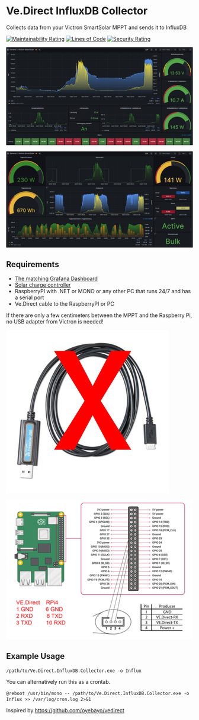 # Ve.Direct InfluxDB Collector
Collects data from your Victron SmartSolar MPPT and sends it to InfluxDB

[![Maintainability Rating](https://sonarcloud.io/api/project_badges/measure?project=DocBrown101_Ve.Direct.InfluxDB.Collector&metric=sqale_rating)](https://sonarcloud.io/dashboard?id=DocBrown101_Ve.Direct.InfluxDB.Collector)
[![Lines of Code](https://sonarcloud.io/api/project_badges/measure?project=DocBrown101_Ve.Direct.InfluxDB.Collector&metric=ncloc)](https://sonarcloud.io/dashboard?id=DocBrown101_Ve.Direct.InfluxDB.Collector)
[![Security Rating](https://sonarcloud.io/api/project_badges/measure?project=DocBrown101_Ve.Direct.InfluxDB.Collector&metric=security_rating)](https://sonarcloud.io/dashboard?id=DocBrown101_Ve.Direct.InfluxDB.Collector)

![Preview](https://github.com/DocBrown101/Ve.Direct.InfluxDB.Collector/blob/main/docs/image1.jpg)

![Preview](https://github.com/DocBrown101/Ve.Direct.InfluxDB.Collector/blob/main/docs/image2.jpg)

## Requirements
* [The matching Grafana Dashboard](https://grafana.com/grafana/dashboards/14597)
* [Solar charge controller](https://www.victronenergy.com/solar-charge-controllers)
* RaspberryPI with .NET or MONO or any other PC that runs 24/7 and has a serial port
* Ve.Direct cable to the RaspberryPI or PC

If there are only a few centimeters between the MPPT and the Raspberry Pi, no USB adapter from Victron is needed!

![Preview](https://github.com/DocBrown101/Ve.Direct.InfluxDB.Collector/blob/main/docs/No-VEDirect-USB.jpg)

![Preview](https://github.com/DocBrown101/Ve.Direct.InfluxDB.Collector/blob/main/docs/Connect-VEDirect-To-RPi.jpg)

## Example Usage
```
/path/to/Ve.Direct.InfluxDB.Collector.exe -o Influx
```

You can alternatively run this as a crontab.
```
@reboot /usr/bin/mono -- /path/to/Ve.Direct.InfluxDB.Collector.exe -o Influx >> /var/log/cron.log 2>&1
```

Inspired by https://github.com/oyebayo/vedirect
